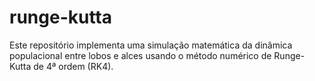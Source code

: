# runge-kutta
Este repositório implementa uma simulação matemática da dinâmica populacional entre lobos e alces usando o método numérico de Runge-Kutta de 4ª ordem (RK4).

